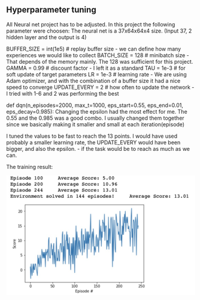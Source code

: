 ## Hyperparameter tuning
All Neural net project has to be adjusted. In this project the following parameter were choosen:
The neural net is a 37x64x64x4 size. (Input 37, 2 hidden layer and the output is 4)


BUFFER_SIZE = int(1e5)  # replay buffer size - we can define how many experiences we would like to collect
BATCH_SIZE = 128         # minibatch size - That depends of the memory mainly. The 128 was sufficient for this project. 
GAMMA = 0.99            # discount factor - I left it as a standard
TAU = 1e-3              # for soft update of target parameters
LR = 1e-3               # learning rate - We are using Adam optimizer, and with the combination of a buffer size it had a nice speed to converge
UPDATE_EVERY = 2        # how often to update the network - I tried with 1-6 and 2 was performing the best

def dqn(n_episodes=2000, max_t=1000, eps_start=0.55, eps_end=0.01, eps_decay=0.985):
Changing the epsilon had the most effect for me. The 0.55 and the 0.985 was a good combo. I usually changed them together since we basically making it smaller and small at each iteration(episode)

I tuned the values to be fast to reach the 13 points. I would have used probably a smaller learning rate, the UPDATE_EVERY would have been bigger, and also the epsilon. - if the task would be to reach as much as we can.

The training result:

![result](https://github.com/plitkei/RL-Unity-MLAgents-Python-Pytorch-Banana.app/blob/main/result.jpg)
